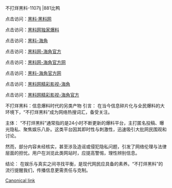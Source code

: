 不打烊黑料-1107lj |881比鸭

点击访问：<a href="https://heiliaolvzlu3.pages.dev">黑料·黑料网</a>

点击访问：<a href="https://heiliaoyvnrda.pages.dev">黑料网独家爆料</a>

点击访问：<a href="https://heiliao3gvg9x.pages.dev">黑料-海角</a>

点击访问：<a href="https://heiliaox6jgh3.pages.dev">黑料网-海角官方</a>

点击访问：<a href="https://heiliaoryrhyu.pages.dev">黑料网-海角官方网</a>

点击访问：<a href="https://heiliaoxrq8i9.pages.dev">黑料-海角官方网</a>

点击访问：<a href="https://heiliaokof3cy.pages.dev">黑料网精彩影视-海角</a>

点击访问：<a href="https://heiliaoxfe5rb.pages.dev">黑料网精彩影视-海角官方</a>

不打烊黑料：信息爆料时代的另类产物
引言：
在当今信息碎片化与全民爆料的大环境下，“不打烊黑料”成为网络热搜词汇，备受关注。

主体：
“不打烊黑料”通常指的是24小时不断更新的爆料平台，主打匿名投稿、曝光隐私、聚焦娱乐八卦。这类平台因其即时性与刺激性，迅速吸引大批网民围观和讨论。

然而，部分内容未经核实，甚至涉及造谣或侵犯隐私问题，引发了网络伦理与法律层面的担忧。用户在浏览此类网站时，应提高警惕，理性辨别信息。

结论：
在娱乐与真实之间寻找平衡，是现代网民应具备的素养。“不打烊黑料”的流行提醒我们，传播信息更需责任与克制。

[Canonical link](https://github.com/tfr67re/45 )
